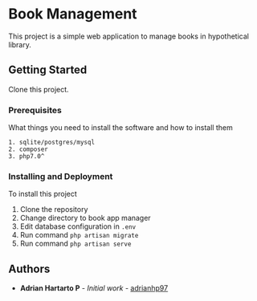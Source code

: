 # Book Management

This project is a simple web application to manage books in hypothetical library.

## Getting Started

Clone this project.

### Prerequisites

What things you need to install the software and how to install them

```
1. sqlite/postgres/mysql
2. composer
3. php7.0^
```

### Installing and Deployment

To install this project
1. Clone the repository
2. Change directory to book app manager
3. Edit database configuration in ```.env```
4. Run command ```php artisan migrate```
5. Run command ```php artisan serve```
## Authors

* **Adrian Hartarto P** - *Initial work* - [adrianhp97](https://github.com/adrianhp97)